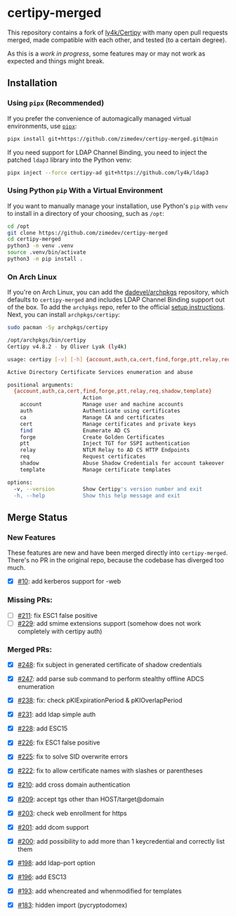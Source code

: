 # certipy-merged

This repository contains a fork of [ly4k/Certipy](https://github.com/ly4k/Certipy) with many open pull requests merged, made compatible with each other, and tested (to a certain degree).

As this is a _work in progress_, some features may or may not work as expected and things might break.

## Installation

### Using `pipx` (Recommended)

If you prefer the convenience of automagically managed virtual environments, use [`pipx`](https://github.com/pypa/pipx):

```bash
pipx install git+https://github.com/zimedev/certipy-merged.git@main
```

If you need support for LDAP Channel Binding, you need to inject the patched `ldap3` library into the Python venv:

```bash
pipx inject --force certipy-ad git+https://github.com/ly4k/ldap3
```

### Using Python `pip` With a Virtual Environment

If you want to manually manage your installation, use Python's `pip` with `venv` to install in a directory of your choosing, such as `/opt`:

```bash
cd /opt
git clone https://github.com/zimedev/certipy-merged
cd certipy-merged
python3 -m venv .venv
source .venv/bin/activate
python3 -m pip install .
```

### On Arch Linux

If you're on Arch Linux, you can add the [dadevel/archpkgs](https://github.com/dadevel/archpkgs) repository, which defaults to `certipy-merged` and includes LDAP Channel Binding support out of the box.
To add the `archpkgs` repo, refer to the official [setup instructions](https://github.com/dadevel/archpkgs?tab=readme-ov-file#setup).
Next, you can install `archpkgs/certipy`:

```bash
sudo pacman -Sy archpkgs/certipy
```

```bash
/opt/archpkgs/bin/certipy                                                     
Certipy v4.8.2 - by Oliver Lyak (ly4k)

usage: certipy [-v] [-h] {account,auth,ca,cert,find,forge,ptt,relay,req,shadow,template} ...

Active Directory Certificate Services enumeration and abuse

positional arguments:
  {account,auth,ca,cert,find,forge,ptt,relay,req,shadow,template}
                        Action
    account             Manage user and machine accounts
    auth                Authenticate using certificates
    ca                  Manage CA and certificates
    cert                Manage certificates and private keys
    find                Enumerate AD CS
    forge               Create Golden Certificates
    ptt                 Inject TGT for SSPI authentication
    relay               NTLM Relay to AD CS HTTP Endpoints
    req                 Request certificates
    shadow              Abuse Shadow Credentials for account takeover
    template            Manage certificate templates

options:
  -v, --version         Show Certipy's version number and exit
  -h, --help            Show this help message and exit
```

## Merge Status

### New Features

These features are new and have been merged directly into `certipy-merged`.
There's no PR in the original repo, because the codebase has diverged too much.

- [X] [#10](https://github.com/zimedev/certipy-merged/pull/10): add kerberos support for -web

### Missing PRs:

- [ ] [#211](https://github.com/ly4k/Certipy/pull/211): fix ESC1 false positive
- [ ] [#229](https://github.com/ly4k/Certipy/pull/229): add smime extensions support (somehow does not work completely with certipy auth)

### Merged PRs:

- [X] [#248](https://github.com/ly4k/Certipy/pull/248): fix subject in generated certificate of shadow credentials
- [X] [#247](https://github.com/ly4k/Certipy/pull/247): add parse sub command to perform stealthy offline ADCS enumeration
- [X] [#238](https://github.com/ly4k/Certipy/pull/238): fix: check pKIExpirationPeriod & pKIOverlapPeriod
- [X] [#231](https://github.com/ly4k/Certipy/pull/231): add ldap simple auth
- [X] [#228](https://github.com/ly4k/Certipy/pull/228): add ESC15
- [X] [#226](https://github.com/ly4k/Certipy/pull/226): fix ESC1 false positive
- [X] [#225](https://github.com/ly4k/Certipy/pull/225): fix to solve SID overwrite errors
- [X] [#222](https://github.com/ly4k/Certipy/pull/222): fix to allow certificate names with slashes or parentheses
- [X] [#210](https://github.com/ly4k/Certipy/pull/210): add cross domain authentication
- [X] [#209](https://github.com/ly4k/Certipy/pull/209): accept tgs other than HOST/target@domain
- [X] [#203](https://github.com/ly4k/Certipy/pull/203): check web enrollment for https
- [X] [#201](https://github.com/ly4k/Certipy/pull/201): add dcom support
- [X] [#200](https://github.com/ly4k/Certipy/pull/200): add possibility to add more than 1 keycredential and correctly list them
- [X] [#198](https://github.com/ly4k/Certipy/pull/198): add ldap-port option
- [X] [#196](https://github.com/ly4k/Certipy/pull/196): add ESC13
- [X] [#193](https://github.com/ly4k/Certipy/pull/193): add whencreated and whenmodified for templates
- [X] [#183](https://github.com/ly4k/Certipy/pull/183): hidden import (pycryptodomex)

